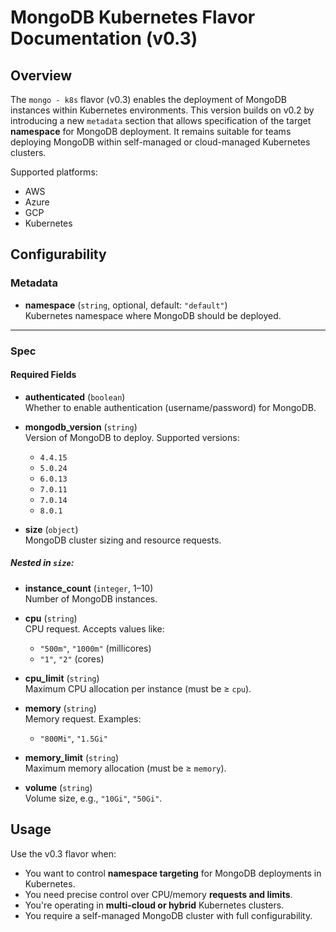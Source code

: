 # MongoDB Kubernetes Flavor Documentation (v0.3)

## Overview

The `mongo - k8s` flavor (v0.3) enables the deployment of MongoDB instances within Kubernetes environments. This version builds on v0.2 by introducing a new `metadata` section that allows specification of the target **namespace** for MongoDB deployment. It remains suitable for teams deploying MongoDB within self-managed or cloud-managed Kubernetes clusters.

Supported platforms:
- AWS
- Azure
- GCP
- Kubernetes

## Configurability

### Metadata

- **namespace** (`string`, optional, default: `"default"`)  
  Kubernetes namespace where MongoDB should be deployed.

---

### Spec

#### Required Fields

- **authenticated** (`boolean`)  
  Whether to enable authentication (username/password) for MongoDB.

- **mongodb_version** (`string`)  
  Version of MongoDB to deploy. Supported versions:
  - `4.4.15`
  - `5.0.24`
  - `6.0.13`
  - `7.0.11`
  - `7.0.14`
  - `8.0.1`

- **size** (`object`)  
  MongoDB cluster sizing and resource requests.

##### Nested in `size`:

- **instance_count** (`integer`, 1–10)  
  Number of MongoDB instances.

- **cpu** (`string`)  
  CPU request. Accepts values like:
  - `"500m"`, `"1000m"` (millicores)
  - `"1"`, `"2"` (cores)

- **cpu_limit** (`string`)  
  Maximum CPU allocation per instance (must be ≥ `cpu`).

- **memory** (`string`)  
  Memory request. Examples:
  - `"800Mi"`, `"1.5Gi"`

- **memory_limit** (`string`)  
  Maximum memory allocation (must be ≥ `memory`).

- **volume** (`string`)  
  Volume size, e.g., `"10Gi"`, `"50Gi"`.

## Usage

Use the v0.3 flavor when:

- You want to control **namespace targeting** for MongoDB deployments in Kubernetes.
- You need precise control over CPU/memory **requests and limits**.
- You're operating in **multi-cloud or hybrid** Kubernetes clusters.
- You require a self-managed MongoDB cluster with full configurability.
